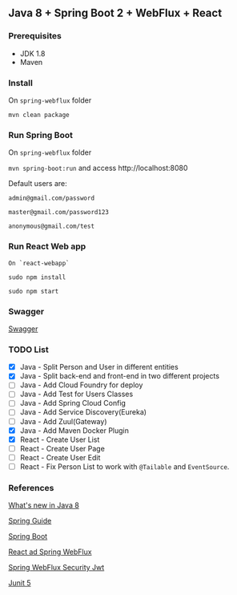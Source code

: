 ## Java 8 + Spring Boot 2 + WebFlux + React

### Prerequisites
 * JDK 1.8
 * Maven

### Install

On `spring-webflux` folder

`mvn clean package`

### Run Spring Boot

On `spring-webflux` folder

`mvn spring-boot:run` and access http://localhost:8080

Default users are:

```
admin@gmail.com/password

master@gmail.com/password123

anonymous@gmail.com/test
```

### Run React Web app

```
On `react-webapp`

sudo npm install

sudo npm start
```

### Swagger
[Swagger](http://localhost:8080/swagger-ui.html)

### TODO List

* [X] Java - Split Person and User in different entities
* [X] Java - Split back-end and front-end in two different projects
* [ ] Java - Add Cloud Foundry for deploy
* [ ] Java - Add Test for Users Classes
* [ ] Java - Add Spring Cloud Config
* [ ] Java - Add Service Discovery(Eureka)
* [ ] Java - Add Zuul(Gateway)
* [X] Java - Add Maven Docker Plugin
* [X] React - Create User List
* [ ] React - Create User Page
* [ ] React - Create User Edit
* [ ] React - Fix Person List to work with `@Tailable` and `EventSource`.

### References
[What's new in Java 8](https://leanpub.com/whatsnewinjava8/read)

[Spring Guide](https://spring.io/guides)

[Spring Boot](https://start.spring.io)

[React ad Spring WebFlux](https://developer.okta.com/blog/2018/09/25/spring-webflux-websockets-react)

[Spring WebFlux Security Jwt](https://github.com/raphaelDL/spring-webflux-security-jwt)

[Junit 5](https://medium.com/@GalletVictor/migration-from-junit-4-to-junit-5-d8fe38644abe)
